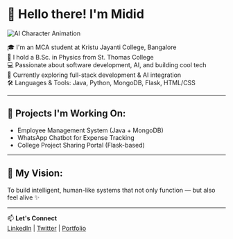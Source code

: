 # 👋 Hello there! I'm Midid

![AI Character Animation](https://github.com/your-username/your-repo-name/blob/main/ai-character.gif)

🎓 I'm an MCA student at Kristu Jayanti College, Bangalore  
🔬 I hold a B.Sc. in Physics from St. Thomas College  
💻 Passionate about software development, AI, and building cool tech  
🌱 Currently exploring full-stack development & AI integration  
🛠️ Languages & Tools: Java, Python, MongoDB, Flask, HTML/CSS  

---

## 🔭 Projects I'm Working On:
- Employee Management System (Java + MongoDB)
- WhatsApp Chatbot for Expense Tracking
- College Project Sharing Portal (Flask-based)

---

## 🤖 My Vision:
To build intelligent, human-like systems that not only function — but also feel alive ✨

---

📫 **Let's Connect**  
[LinkedIn](https://www.linkedin.com/in/your-profile) | [Twitter](https://twitter.com/your-handle) | [Portfolio](https://yourwebsite.com)

